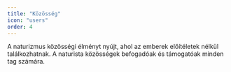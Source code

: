 ```yaml
---
title: "Közösség"
icon: "users"
order: 4
---
```

A naturizmus közösségi élményt nyújt, ahol az emberek előítéletek nélkül találkozhatnak. A naturista közösségek befogadóak és támogatóak minden tag számára.